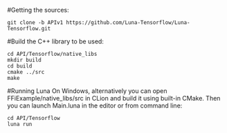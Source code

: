 #Getting the sources:
```
git clone -b APIv1 https://github.com/Luna-Tensorflow/Luna-Tensorflow.git
```

#Build the C++ library to be used:
```
cd API/Tensorflow/native_libs
mkdir build
cd build
cmake ../src
make
```

#Running Luna
On Windows, alternatively you can open FFiExample/native_libs/src in CLion and build it using built-in CMake.
Then you can launch Main.luna in the editor or from command line:
```
cd API/Tensorflow
luna run
```

